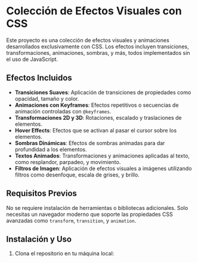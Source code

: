 # Colección de Efectos Visuales con CSS

Este proyecto es una colección de efectos visuales y animaciones desarrollados exclusivamente con CSS. Los efectos incluyen transiciones, transformaciones, animaciones, sombras, y más, todos implementados sin el uso de JavaScript.

## Efectos Incluidos

- **Transiciones Suaves**: Aplicación de transiciones de propiedades como opacidad, tamaño y color.
- **Animaciones con Keyframes**: Efectos repetitivos o secuencias de animación controladas con `@keyframes`.
- **Transformaciones 2D y 3D**: Rotaciones, escalado y traslaciones de elementos.
- **Hover Effects**: Efectos que se activan al pasar el cursor sobre los elementos.
- **Sombras Dinámicas**: Efectos de sombras animadas para dar profundidad a los elementos.
- **Textos Animados**: Transformaciones y animaciones aplicadas al texto, como resplandor, parpadeo, y movimiento.
- **Filtros de Imagen**: Aplicación de efectos visuales a imágenes utilizando filtros como desenfoque, escala de grises, y brillo.
  
## Requisitos Previos

No se requiere instalación de herramientas o bibliotecas adicionales. Solo necesitas un navegador moderno que soporte las propiedades CSS avanzadas como `transform`, `transition`, y `animation`.

## Instalación y Uso

1. Clona el repositorio en tu máquina local:
